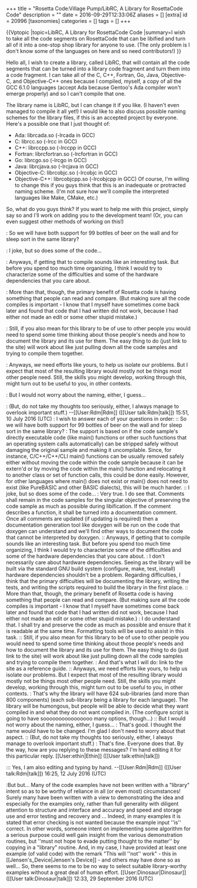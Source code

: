 +++
title = "Rosetta Code:Village Pump/LibRC, A Library for RosettaCode Code"
description = ""
date = 2016-09-29T12:33:06Z
aliases = []
[extra]
id = 20996
[taxonomies]
categories = []
tags = []
+++

{{Vptopic
|topic=LibRC, A Library for RosettaCode Code
|summary=I wish to take all the code segments on RosettaCode that can be libified and turn all of it into a one-stop shop library for anyone to use. (The only problem is I don't know some of the languages on here and so need contributors!)
}}


Hello all,
I wish to create a library, called LibRC, that will contain all the code segments that can be turned into a library code fragment and turn them into a code fragment. I can take all of the C, C++, Fortran, Go, Java, Objective-C, and Objective-C++ ones because I compiled, myself, a copy of all the GCC 6.1.0 languages (accept Ada because Gentoo's Ada compiler won't emerge properly) and so I can't compile that one.

The library name is LibRC, but I can change it if you like. (I haven't even managed to compile it all yet!)
I would like to also discuss possible naming schemes for the library files, if this is an accepted project by everyone. Here's a possible one that I just thought of:

* Ada: librcada.so (-lrcada in GCC)
* C: librcc.so (-lrcc in GCC)
* C++: librccpp.so (-lrccpp in GCC)
* Fortran: librcfortran.so (-lrcfortran in GCC)
* Go: librcgo.so (-lrcgo in GCC)
* Java: librcjava.so (-lrcjava in GCC)
* Objective-C: librcobjc.so (-lrcobjc in GCC)
* Objective-C++: librcobjcpp.so (-lrcobjcpp in GCC)
Of course, I'm willing to change this if you guys think that this is an inadequate or protracted naming scheme. (I'm not sure how we'll compile the interpreted languages like Make, CMake, etc.)

So, what do you guys think? If you want to help me with this project, simply say so and I'll work on adding you to the development team! (Or, you can even suggest other methods of working on this!)

: So we will have both support for 99 bottles of beer on the wall and for sleep sort in the same library?

: I joke, but so does some of the code...

: Anyways, if getting that to compile sounds like an interesting task. But before you spend too much time organizing, I think I would try to characterize some of the difficulties and some of the hardware dependencies that you care about.

: More than that, though, the primary benefit of Rosetta code is having something that people can read and compare. (But making sure all the code compiles is important - I know that I myself have sometimes come back later and found that code that I had written did not work, because I had either not made an edit or some other stupid mistake.)

: Still, if you also mean for this library to be of use to other people you would need to spend some time thinking about those people's needs and how to document the library and its use for them. The easy thing to do (just link to the site) will work about like just pulling down all the code samples and trying to compile them together.

: Anyways, *we* need efforts like yours, to help us isolate our problems. But I expect that most of the resulting library would mostly not be things most other people need. Still, the skills you might develop, working through this, might turn out to be useful to you, in other contexts.

: But I would not worry about the naming, either, I guess...

: (But, do not take my thoughts too seriously, either, I always manage to overlook important stuff.) --[[User:Rdm|Rdm]] ([[User talk:Rdm|talk]]) 15:51, 10 July 2016 (UTC)
: I wish to answer each of your questions in order:
:: So we will have both support for 99 bottles of beer on the wall and for sleep sort in the same library?
: The support is based on if the code sample's directly executable code (like main() functions or other such functions that an operating system calls automatically) can be stripped safely without damaging the original sample and making it uncompilable. Since, for instance, C/C++/C++/CLI main() functions can be usually removed safely either without moving the code within the code sample because it can be extern'd or by moving the code within the main() function and relocating it to another class or set of function calls, this could be done easily. However, for other languages where main() does not exist or main() does not need to exist (like PureBASIC and other BASIC dialects), this will be much harder.
:: I joke, but so does some of the code...
: Very true. I do see that. Comments shall remain in the code samples for the singular objective of preserving the code sample as much as possible during libification. If the comment describes a function, it shall be turned into a documentation comment. Once all comments are updated (if updating is required) then a documentation generation tool like doxygen will be run on the code that doxygen can understand and we'll find other ways to document the code that cannot be interpreted by doxygen.
:: Anyways, if getting that to compile sounds like an interesting task. But before you spend too much time organizing, I think I would try to characterize some of the difficulties and some of the hardware dependencies that you care about.
: I don't necessarily care about hardware dependencies. Seeing as the library will be built via the standard GNU build system (configure, make, test, install) hardware dependencies shouldn't be a problem. Regarding difficulties, I think that the primary difficulties will be documenting the library, writing the tests, and writing the scripts required to build the library in the first place.
:: More than that, though, the primary benefit of Rosetta code is having something that people can read and compare. (But making sure all the code compiles is important - I know that I myself have sometimes come back later and found that code that I had written did not work, because I had either not made an edit or some other stupid mistake.)
: I do understand that. I shall try and preserve the code as much as possible and ensure that it is readable at the same time. Formatting tools will be used to assist in this task.
:: Still, if you also mean for this library to be of use to other people you would need to spend some time thinking about those people's needs and how to document the library and its use for them. The easy thing to do (just link to the site) will work about like just pulling down all the code samples and trying to compile them together.
: And that's what I will do: link to the site as a reference guide.
:: Anyways, *we* need efforts like yours, to help us isolate our problems. But I expect that most of the resulting library would mostly not be things most other people need. Still, the skills you might develop, working through this, might turn out to be useful to you, in other contexts.
: That's why the library will have 624 sub-libraries (and more than 800 components) (each sub-library being a library for each language). The library will be humongous, but people will be able to decide what they want compiled in and what they do not want compiled in. (The configure script is going to have soooooooooooooooo many options, though...)
:: But I would not worry about the naming, either, I guess...
: That's good. I thought the name would have to be changed. I'm glad I don't need to worry about that aspect.
:: (But, do not take my thoughts too seriously, either, I always manage to overlook important stuff.)
: That's fine. Everyone does that. By the way, how are you replying to these messages? I'm hand editing it for this particular reply. [[User:ethin|Ethin]] ([[User talk:ethin|talk]])

::: Yes, I am also editing and typing by hand. --[[User:Rdm|Rdm]] ([[User talk:Rdm|talk]]) 16:25, 12 July 2016 (UTC)

:But but... Many of the code examples have not been written with a "library" intent so as to be worthy of reliance in all (or even most) circumstances! Surely many have been written with a view to demonstrating the idea and especially for the examples only, rather than full generality with diligent attention to structure and interface and accuracy and speed and storage use and error testing and recovery and ... Indeed, in many examples it is stated that error checking is not wanted because the example input ''is'' correct. In other words, someone intent on implementing some algorithm for a serious purpose could well gain insight from the various demonstration routines, but ''must not hope to evade putting thought to the matter'' by copying in a "library" routine. And, in my case, I have provided at least one example (of valid code) with the remark "This will ''not'' work" - this in [[Jensen's_Device|Jensen's Device]] - and others may have done so as well... So, there seems to me to be no way to select suitable library-worthy examples without a great deal of human effort. [[User:Dinosaur|Dinosaur]] ([[User talk:Dinosaur|talk]]) 12:33, 29 September 2016 (UTC)

